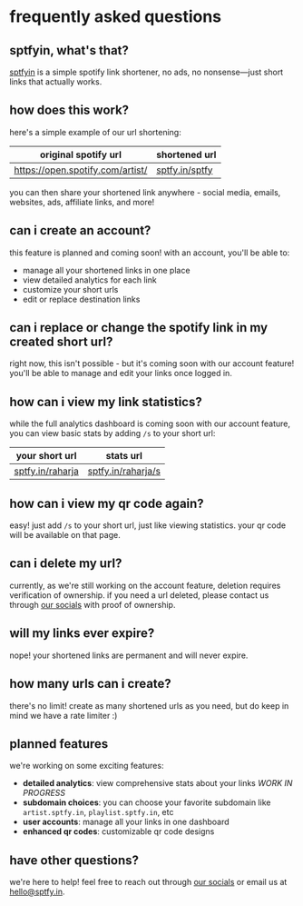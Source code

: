 



# frequently asked questions
## sptfyin, what's that? 
[sptfyin](/) is a simple spotify link shortener,
no ads, no nonsense—just short links that actually works.

## how does this work?
here's a simple example of our url shortening:

| original spotify url | shortened url |
|---------------------|---------------|
| https://open.spotify.com/artist/ | [sptfy.in/sptfy](/) |

you can then share your shortened link anywhere - social media, emails, websites, ads, affiliate links, and more!

## can i create an account?
this feature is planned and coming soon! with an account, you'll be able to:
- manage all your shortened links in one place
- view detailed analytics for each link
- customize your short urls
- edit or replace destination links

## can i replace or change the spotify link in my created short url?
right now, this isn't possible - but it's coming soon with our account feature! you'll be able to manage and edit your links once logged in.

## how can i view my link statistics?
while the full analytics dashboard is coming soon with our account feature, you can view basic stats by adding `/s` to your short url:

| your short url | stats url |
|---------------|-----------|
| [sptfy.in/raharja](https://sptfy.in/raharja) | [sptfy.in/raharja/s](https://sptfy.in/raharja/s) |

## how can i view my qr code again?
easy! just add `/s` to your short url, just like viewing statistics. your qr code will be available on that page.

## can i delete my url?
currently, as we're still working on the account feature, deletion requires verification of ownership. if you need a url deleted, please contact us through
 [our socials](/about/socials) with proof of ownership.

## will my links ever expire?
nope! your shortened links are permanent and will never expire.

## how many urls can i create?
there's no limit! create as many shortened urls as you need, but do keep in mind we have a rate limiter :)

## planned features
we're working on some exciting features:
- **detailed analytics**: view comprehensive stats about your links *WORK IN PROGRESS*
- **subdomain choices**: you can choose your favorite subdomain like `artist.sptfy.in`, `playlist.sptfy.in`, etc
- **user accounts**: manage all your links in one dashboard
- **enhanced qr codes**: customizable qr code designs

## have other questions?
we're here to help! feel free to reach out through [our socials](/about/socials) or email us at [hello@sptfy.in](mailto:hello@sptfy.in).